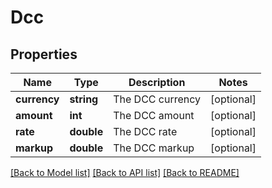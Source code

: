 # Dcc

## Properties
Name | Type | Description | Notes
------------ | ------------- | ------------- | -------------
**currency** | **string** | The DCC currency | [optional] 
**amount** | **int** | The DCC amount | [optional] 
**rate** | **double** | The DCC rate | [optional] 
**markup** | **double** | The DCC markup | [optional] 

[[Back to Model list]](../../README.md#documentation-for-models) [[Back to API list]](../../README.md#documentation-for-api-endpoints) [[Back to README]](../../README.md)

